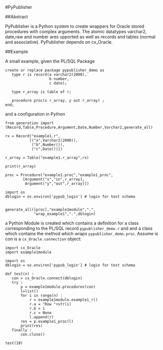#PyPublisher

##Abstract

PyPublisher is a Python system to create wrappers for Oracle stored procedures with complex arguments. 
The atomic datatypes varchar2, date,raw and number ares upported as well as records and tables (normal and associative). 
PyPublisher depends on cx_Oracle. 

##Example

A small example, given the PL/SQL Package

```
create or replace package pypublisher_demo as
   type r is record(a varchar2(2000),
                    b number,
                    c date);

   type r_array is table of r;

   procedure proc(x r_array, y out r_array) ;
end;
```

and a configuration in Python 
```
from generation import (Record,Table,Procedure,Argument,Date,Number,Varchar2,generate_all)

rx = Record("example1.r",
           [("a",Varchar2(2000)),
            ("b",Number()),
            ("c",Date())])

r_array = Table("example1.r_array",rx)

print(r_array)

proc = Procedure("example1.proc","example1_proc",
        [Argument("x","in",r_array),
         Argument("y","out",r_array)])

import os
dblogin = os.environ['pypub_login'] # login for test schema


generate_all([proc],"example1module",".",
             "wrap_example1",".",dblogin)

```

a Python Module is created which contains a definition for a class corresponding 
to the PL/SQL record `pypublisher_demo.r` and and a class which contains the method 
which wraps `pypublisher_demo.proc`. Assume is con is a `cx_Oracle.connection` object: 

```
import cx_Oracle
import example1module

import os
dblogin = os.environ['pypub_login'] # login for test schema

def test(n) :
   con = cx_Oracle.connect(dblogin)
   try :
       p = example1module.procedures(con)
       l=list()
       for i in range(n) :
           r = example1module.example1_r()
           r.a = "Row "+str(i)
           r.b = i
           r.c = None
           l.append(r)
       res = p.example1_proc(l)
       print(res)
   finally :
       con.close()

test(10)
```